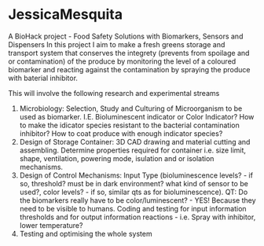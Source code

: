 # JessicaMesquita
A BioHack project - Food Safety Solutions with Biomarkers, Sensors and Dispensers
In this project I aim to make a fresh greens storage and transport system that conserves the integrety (prevents from spoilage and or contamination) of the produce by monitoring the level of a coloured biomarker and reacting against the contamination by spraying the produce with baterial inhibitor.

This will involve the following research and experimental streams
1. Microbiology: Selection, Study and Culturing of Microorganism to be used as biomarker. I.E. Bioluminescent indicator or Color Indicator? How to make the idicator species resistant to the bacterial contamination inhibitor? How to coat produce with enough indicator species?
2. Design of Storage Container: 3D CAD drawing and material cutting and assembling. Determine properties required for container i.e. size limit, shape, ventilation, powering mode, isulation and or isolation mechanisms.
3. Design of Control Mechanisms: Input Type (bioluminescence levels? - if so, threshold? must be in dark environment? what kind of sensor to be used?, color levels? - if so, similar qts as for bioluminescence). QT: Do the biomarkers really have to be color/luminescent? - YES! Because they need to be visible to humans. Coding and testing for input information thresholds and for output information reactions - i.e. Spray with inhibitor, lower temperature?
4. Testing and optimising the whole system


